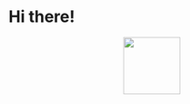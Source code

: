 # Hi there! 
<div id="header" align="center">
  <img src="https://media.giphy.com/media/kg6HdYGLOM9g4AqWE3/giphy.gif" width="100"/>
</div>
